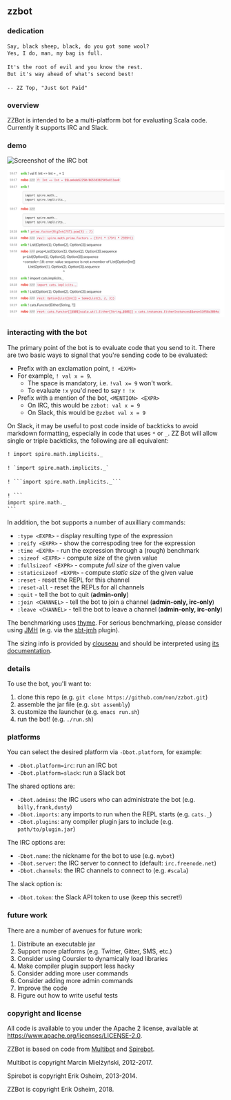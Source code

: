 ## zzbot

### dedication

```
Say, black sheep, black, do you got some wool?
Yes, I do, man, my bag is full.

It's the root of evil and you know the rest.
But it's way ahead of what's second best!

-- ZZ Top, "Just Got Paid"
```

### overview

ZZBot is intended to be a multi-platform bot for evaluating Scala
code. Currently it supports IRC and Slack.

### demo

![Screenshot of the IRC bot](https://github.com/non/zzbot/raw/master/demo.png)

![Screenshot of the Slack bot](https://github.com/non/zzbot/raw/master/demo2.png)

### interacting with the bot

The primary point of the bot is to evaluate code that you send to it.
There are two basic ways to signal that you're sending code to be
evaluated:

 * Prefix with an exclamation point, `! <EXPR>`
 * For example, `! val x = 9`.
    + The space is mandatory, i.e. `!val x= 9` won't work.
    + To evaluate `!x` you'd need to say `! !x`
 * Prefix with a mention of the bot, `<MENTION> <EXPR>`
    + On IRC, this would be `zzbot: val x = 9`
    + On Slack, this would be `@zzbot val x = 9`

On Slack, it may be useful to post code inside of backticks to avoid
markdown formatting, especially in code that uses `*` or `_`. ZZ Bot
will allow single or triple backticks, the following are all
equivalent:

````
! import spire.math.implicits._

! `import spire.math.implicits._`

! ```import spire.math.implicits._```

! ```
import spire.math._
```
````

In addition, the bot supports a number of auxilliary commands:

 * `:type <EXPR>` - display resulting type of the expression
 * `:reify <EXPR>` - show the correspoding tree for the expression
 * `:time <EXPR>` - run the expression through a (rough) benchmark
 * `:sizeof <EXPR>` - compute *size* of the given value
 * `:fullsizeof <EXPR>` - compute *full size* of the given value
 * `:staticsizeof <EXPR>` - compute *static size* of the given value
 * `:reset` - reset the REPL for this channel
 * `:reset-all` - reset the REPLs for all channels
 * `:quit` - tell the bot to quit (**admin-only**)
 * `:join <CHANNEL>` - tell the bot to join a channel (**admin-only, irc-only**)
 * `:leave <CHANNEL>` - tell the bot to leave a channel (**admin-only, irc-only**)

The benchmarking uses [thyme](https://github.com/Ichoran/thyme). For
serious benchmarking, please consider using [JMH](http://openjdk.java.net/projects/code-tools/jmh/)
(e.g. via the [sbt-jmh](https://github.com/ktoso/sbt-jmh) plugin).

The sizing info is provided by
[clouseau](https://github.com/non/clouseau) and should be interpreted
using [its documentation](https://github.com/non/clouseau#details).

### details

To use the bot, you'll want to:

 1. clone this repo (e.g. `git clone https://github.com/non/zzbot.git`)
 2. assemble the jar file (e.g. `sbt assembly`)
 3. customize the launcher (e.g. `emacs run.sh`)
 4. run the bot! (e.g. `./run.sh`)

### platforms

You can select the desired platform via `-Dbot.platform`, for example:

 * `-Dbot.platform=irc`: run an IRC bot
 * `-Dbot.platform=slack`: run a Slack bot

The shared options are:

 * `-Dbot.admins`: the IRC users who can administrate the bot (e.g. `billy,frank,dusty`)
 * `-Dbot.imports`: any imports to run when the REPL starts (e.g. `cats._`)
 * `-Dbot.plugins`: any compiler plugin jars to include (e.g. `path/to/plugin.jar`)

The IRC options are:

 * `-Dbot.name`: the nickname for the bot to use (e.g. `mybot`)
 * `-Dbot.server`: the IRC server to connect to (default: `irc.freenode.net`)
 * `-Dbot.channels`: the IRC channels to connect to (e.g. `#scala`)

The slack option is:

 * `-Dbot.token`: the Slack API token to use (keep this secret!)

### future work

There are a number of avenues for future work:

 1. Distribute an executable jar
 2. Support more platforms (e.g. Twitter, Gitter, SMS, etc.)
 3. Consider using Coursier to dynamically load libraries
 4. Make compiler plugin support less hacky
 5. Consider adding more user commands
 6. Consider adding more admin commands
 7. Improve the code
 8. Figure out how to write useful tests

### copyright and license

All code is available to you under the Apache 2 license, available at
https://www.apache.org/licenses/LICENSE-2.0.

ZZBot is based on code from [Multibot](https://github.com/lopex/multibot) and [Spirebot](https://github.com/non/spirebot).

Multibot is copyright Marcin Mielżyński, 2012-2017.

Spirebot is copyright Erik Osheim, 2013-2014.

ZZBot is copyright Erik Osheim, 2018.
